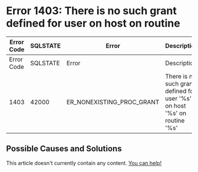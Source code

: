 
# Error 1403: There is no such grant defined for user on host on routine


| Error Code | SQLSTATE | Error | Description |
| --- | --- | --- | --- |
| Error Code | SQLSTATE | Error | Description |
| 1403 | 42000 | ER_NONEXISTING_PROC_GRANT | There is no such grant defined for user '%s' on host '%s' on routine '%s' |




## Possible Causes and Solutions


This article doesn't currently contain any content. [You can help!](/en/writing-and-editing-knowledge-base-articles/)


